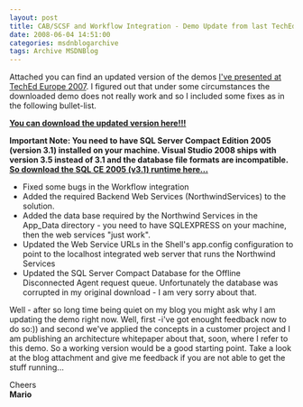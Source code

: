 ```yaml
---
layout: post
title: CAB/SCSF and Workflow Integration - Demo Update from last TechEd
date: 2008-06-04 14:51:00
categories: msdnblogarchive
tags: Archive MSDNBlog
---
```


Attached you can find an updated version of the demos [I've presented at TechEd Europe 2007](http://blogs.msdn.com/mszcool/archive/2007/11/07/teched-2007-tla406-downloads-cab-solution-patterns.aspx). I figured out that under some circumstances the downloaded demo does not really work and so I included some fixes as in the following bullet-list.


**[You can download the updated version here!!!](http://mszcool.members.winisp.net/Demos/112007_TechEdDevelopers/AdvancedCabDemo.zip)**


**Important Note: You need to have SQL Server Compact Edition 2005 (version 3.1) installed on your machine. Visual Studio 2008 ships with version 3.5 instead of 3.1 and the database file formats are incompatible. [So download the SQL CE 2005 (v3.1) runtime here...](http://www.microsoft.com/downloads/details.aspx?FamilyID=85e0c3ce-3fa1-453a-8ce9-af6ca20946c3&DisplayLang=en)**


* Fixed some bugs in the Workflow integration
* Added the required Backend Web Services (NorthwindServices) to the solution.
* Added the data base required by the Northwind Services in the App\_Data directory - you need to have SQLEXPRESS on your machine, then the web services "just work".
* Updated the Web Service URLs in the Shell's app.config configuration to point to the localhost integrated web server that runs the Northwind Services
* Updated the SQL Server Compact Database for the Offline Disconnected Agent request queue. Unfortunately the database was corrupted in my original download - I am very sorry about that.


Well - after so long time being quiet on my blog you might ask why I am updating the demo right now. Well, first -i've got enought feedback now to do so:)) and second we've applied the concepts in a customer project and I am publishing an architecture whitepaper about that, soon, where I refer to this demo. So a working version would be a good starting point. Take a look at the blog attachment and give me feedback if you are not able to get the stuff running...


Cheers  
**Mario**


